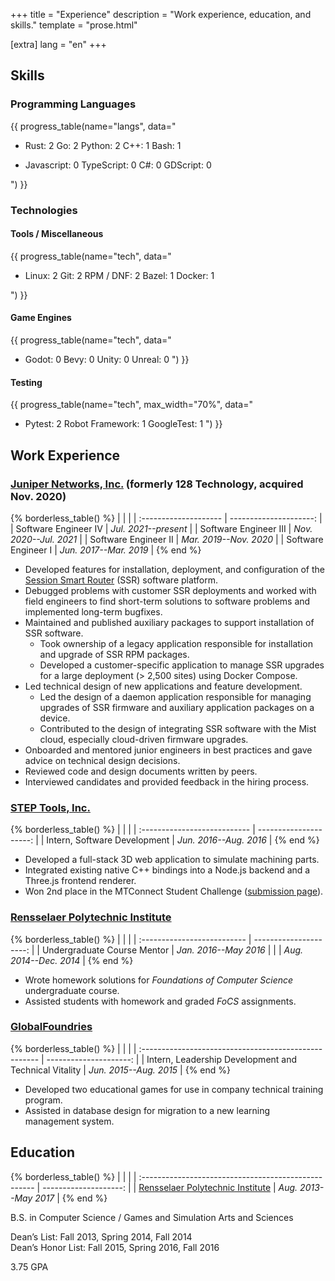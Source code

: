 +++
title = "Experience"
description = "Work experience, education, and skills."
template = "prose.html"

[extra]
lang = "en"
+++
<!-- markdownlint-disable no-trailing-punctuation -->

## Skills

### Programming Languages

{{ progress_table(name="langs", data="

- Rust: 2
  Go: 2
  Python: 2
  C++: 1
  Bash: 1

- Javascript: 0
  TypeScript: 0
  C#: 0
  GDScript: 0

") }}

### Technologies

#### Tools / Miscellaneous

{{ progress_table(name="tech", data="

- Linux: 2
  Git: 2
  RPM / DNF: 2
  Bazel: 1
  Docker: 1

") }}

#### Game Engines

{{ progress_table(name="tech", data="

- Godot: 0
  Bevy: 0
  Unity: 0
  Unreal: 0
") }}

#### Testing

{{ progress_table(name="tech", max_width="70%", data="

- Pytest: 2
  Robot Framework: 1
  GoogleTest: 1
") }}

## Work Experience

### [Juniper Networks, Inc.](https://www.juniper.net/) (formerly 128 Technology, acquired Nov. 2020)

{% borderless_table() %}
|                       |                        |
| :-------------------- | ---------------------: |
| Software Engineer IV  | _Jul. 2021--present_   |
| Software Engineer III | _Nov. 2020--Jul. 2021_ |
| Software Engineer II  | _Mar. 2019--Nov. 2020_ |
| Software Engineer I   | _Jun. 2017--Mar. 2019_ |
{% end %}

- Developed features for installation, deployment, and configuration of the
  [Session Smart Router](https://www.juniper.net/us/en/products/routers/session-smart-router.html)
  (SSR) software platform.
- Debugged problems with customer SSR deployments and worked with field engineers
  to find short-term solutions to software problems and implemented long-term bugfixes.
- Maintained and published auxiliary packages to support installation of SSR software.
  - Took ownership of a legacy application responsible for installation and
    upgrade of SSR RPM packages.
  - Developed a customer-specific application to manage SSR upgrades for
    a large deployment (> 2,500 sites) using Docker Compose.
- Led technical design of new applications and feature development.
  - Led the design of a daemon application responsible for managing upgrades of
    SSR firmware and auxiliary application packages on a device.
  - Contributed to the design of integrating SSR software with the Mist cloud,
    especially cloud-driven firmware upgrades.
- Onboarded and mentored junior engineers in best practices and gave advice on
  technical design decisions.
- Reviewed code and design documents written by peers.
- Interviewed candidates and provided feedback in the hiring process.

### [STEP Tools, Inc.](https://www.steptools.com/)

{% borderless_table() %}
|                              |                        |
| :--------------------------- | ---------------------: |
| Intern, Software Development | _Jun. 2016--Aug. 2016_ |
{% end %}

- Developed a full-stack 3D web application to simulate machining parts.
- Integrated existing native C++ bindings into a Node.js backend and a Three.js
  frontend renderer.
- Won 2nd place in the MTConnect Student Challenge
  ([submission page](https://devpost.com/software/nc-js)).

### [Rensselaer Polytechnic Institute]

{% borderless_table() %}
|                             |                        |
| :-------------------------- | ---------------------: |
| Undergraduate Course Mentor | _Jan. 2016--May 2016_  |
|                             | _Aug. 2014--Dec. 2014_ |
{% end %}

- Wrote homework solutions for _Foundations of Computer Science_ undergraduate course.
- Assisted students with homework and graded _FoCS_ assignments.

### [GlobalFoundries](https://gf.com/)

{% borderless_table() %}
|                                                       |                        |
| :---------------------------------------------------- | ---------------------: |
| Intern, Leadership Development and Technical Vitality | _Jun. 2015--Aug. 2015_ |
{% end %}

- Developed two educational games for use in company technical training program.
- Assisted in database design for migration to a new learning management system.

## Education

{% borderless_table() %}
|                                                      |                       |
| :--------------------------------------------------- | --------------------: |
| [Rensselaer Polytechnic Institute] |  _Aug. 2013--May 2017_ |
{% end %}

B.S. in Computer Science / Games and Simulation Arts and Sciences

Dean’s List: Fall 2013, Spring 2014, Fall 2014
<br/>
Dean’s Honor List: Fall 2015, Spring 2016, Fall 2016

3.75 GPA

[Rensselaer Polytechnic Institute]: https://www.rpi.edu/
